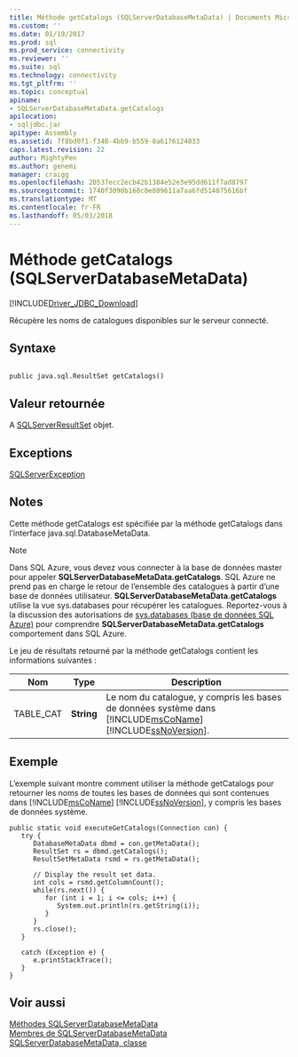 ```yaml
---
title: Méthode getCatalogs (SQLServerDatabaseMetaData) | Documents Microsoft
ms.custom: ''
ms.date: 01/19/2017
ms.prod: sql
ms.prod_service: connectivity
ms.reviewer: ''
ms.suite: sql
ms.technology: connectivity
ms.tgt_pltfrm: ''
ms.topic: conceptual
apiname:
- SQLServerDatabaseMetaData.getCatalogs
apilocation:
- sqljdbc.jar
apitype: Assembly
ms.assetid: 7f8bd0f1-f340-4bb9-b559-0a6176124033
caps.latest.revision: 22
author: MightyPen
ms.author: genemi
manager: craigg
ms.openlocfilehash: 20537ecc2ecb42b1384e52e3e95dd611f7ad8797
ms.sourcegitcommit: 1740f3090b168c0e809611a7aa6fd514075616bf
ms.translationtype: MT
ms.contentlocale: fr-FR
ms.lasthandoff: 05/03/2018
---
```

# <a name="getcatalogs-method-sqlserverdatabasemetadata"></a>Méthode getCatalogs (SQLServerDatabaseMetaData)
[!INCLUDE[Driver_JDBC_Download](../../../includes/driver_jdbc_download.md)]

  Récupère les noms de catalogues disponibles sur le serveur connecté.  
  
## <a name="syntax"></a>Syntaxe  
  
```  
  
public java.sql.ResultSet getCatalogs()  
```  
  
## <a name="return-value"></a>Valeur retournée  
 A [SQLServerResultSet](../../../connect/jdbc/reference/sqlserverresultset-class.md) objet.  
  
## <a name="exceptions"></a>Exceptions  
 [SQLServerException](../../../connect/jdbc/reference/sqlserverexception-class.md)  
  
## <a name="remarks"></a>Notes  
 Cette méthode getCatalogs est spécifiée par la méthode getCatalogs dans l’interface java.sql.DatabaseMetaData.  
  
> [!NOTE]  
>  Dans SQL Azure, vous devez vous connecter à la base de données master pour appeler **SQLServerDatabaseMetaData.getCatalogs**. SQL Azure ne prend pas en charge le retour de l’ensemble des catalogues à partir d’une base de données utilisateur. **SQLServerDatabaseMetaData.getCatalogs** utilise la vue sys.databases pour récupérer les catalogues. Reportez-vous à la discussion des autorisations de [sys.databases (base de données SQL Azure)](http://go.microsoft.com/fwlink/?LinkId=217396) pour comprendre **SQLServerDatabaseMetaData.getCatalogs** comportement dans SQL Azure.  
  
 Le jeu de résultats retourné par la méthode getCatalogs contient les informations suivantes :  
  
|Nom|Type| Description|  
|----------|----------|-----------------|  
|TABLE_CAT|**String**|Le nom du catalogue, y compris les bases de données système dans [!INCLUDE[msCoName](../../../includes/msconame_md.md)] [!INCLUDE[ssNoVersion](../../../includes/ssnoversion_md.md)].|  
  
## <a name="example"></a>Exemple  
 L’exemple suivant montre comment utiliser la méthode getCatalogs pour retourner les noms de toutes les bases de données qui sont contenues dans [!INCLUDE[msCoName](../../../includes/msconame_md.md)] [!INCLUDE[ssNoVersion](../../../includes/ssnoversion_md.md)], y compris les bases de données système.  
  
```  
public static void executeGetCatalogs(Connection con) {  
   try {  
      DatabaseMetaData dbmd = con.getMetaData();  
      ResultSet rs = dbmd.getCatalogs();  
      ResultSetMetaData rsmd = rs.getMetaData();  
  
      // Display the result set data.  
      int cols = rsmd.getColumnCount();  
      while(rs.next()) {  
         for (int i = 1; i <= cols; i++) {  
            System.out.println(rs.getString(i));  
         }  
      }  
      rs.close();  
   }   
  
   catch (Exception e) {  
      e.printStackTrace();  
   }  
}  
```  
  
## <a name="see-also"></a>Voir aussi  
 [Méthodes SQLServerDatabaseMetaData](../../../connect/jdbc/reference/sqlserverdatabasemetadata-methods.md)   
 [Membres de SQLServerDatabaseMetaData](../../../connect/jdbc/reference/sqlserverdatabasemetadata-members.md)   
 [SQLServerDatabaseMetaData, classe](../../../connect/jdbc/reference/sqlserverdatabasemetadata-class.md)  
  
  
